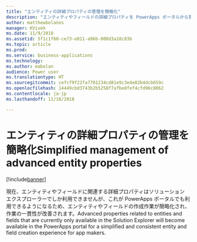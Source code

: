 ```yaml
---
title: "エンティティの詳細プロパティの管理を簡略化"
description: "エンティティやフィールドの詳細プロパティを PowerApps ポータルから管理できるようになり、ソリューション エクスプローラーを使用する必要がなりくなります"
author: matthewbolanos
manager: KVivek
ms.date: 11/9/2018
ms.assetid: 5f1c1f60-ce73-e811-a96b-000d3a18c83b
ms.topic: article
ms.prod: 
ms.service: business-applications
ms.technology: 
ms.author: mabolan
audience: Power user
ms.translationtype: HT
ms.sourcegitcommit: cefcf9f22fa7701234cd81e9c3e4e02b4dcb659c
ms.openlocfilehash: 14449cbd3743b2b5258f7afbe8fef4cfd96c8062
ms.contentlocale: ja-jp
ms.lasthandoff: 11/16/2018

---
```

# <a name="simplified-management-of-advanced-entity-properties"></a><span data-ttu-id="c9ab8-103">エンティティの詳細プロパティの管理を簡略化</span><span class="sxs-lookup"><span data-stu-id="c9ab8-103">Simplified management of advanced entity properties</span></span>


[!include[banner](../../includes/banner.md)]

<span data-ttu-id="c9ab8-104">現在、エンティティやフィールドに関連する詳細プロパティはソリューション エクスプローラーでしか利用できませんが、これが PowerApps ポータルでも利用できるようになるため、エンティティやフィールドの作成作業が簡略化され、作業の一貫性が改善されます。</span><span class="sxs-lookup"><span data-stu-id="c9ab8-104">Advanced properties related to entities and fields that are currently only available in the Solution Explorer will become available in the PowerApps portal for a simplified and consistent entity and field creation experience for app makers.</span></span>


